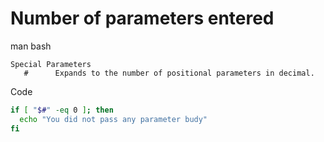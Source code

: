 <!-- TITLE: Script parameters -->
<!-- SUBTITLE: A quick summary of Scriptparameters -->

# Number of parameters entered
man bash
```text
Special Parameters
   #      Expands to the number of positional parameters in decimal.
```
Code

```sh
if [ "$#" -eq 0 ]; then
  echo "You did not pass any parameter budy"
fi
```
